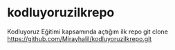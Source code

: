 # kodluyoruzilkrepo
Kodluyoruz Eğitimi kapsamında açtığım ilk repo
git clone https://github.com/Mirayhalil/kodluyoruzilkrepo.git
